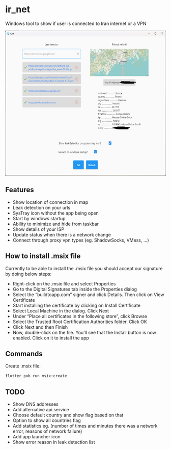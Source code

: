 # ir_net

Windows tool to show if user is connected to Iran internet or a VPN

<img src="screenshot.png" width="626" height="455">

## Features
- Show location of connection in map
- Leak detection on your urls
- SysTray icon without the app being open
- Start by windows startup
- Ability to minimize and hide from taskbar
- Show details of your ISP
- Update status when there is a network change
- Connect through proxy vpn types (eg. ShadowSocks, VMess, ...)

## How to install .msix file
Currently to be able to install the .msix file you should accept our signature by doing below steps:

- Right-click on the .msix file and select Properties
- Go to the Digital Signatures tab inside the Properties dialog
- Select the “buildtoapp.com” signer and click Details. Then click on View Certificate
- Start installing the certificate by clicking on Install Certificate
- Select Local Machine in the dialog. Click Next
- Under “Place all certificates in the following store”, click Browse
- Select the Trusted Root Certification Authorities folder. Click OK
- Click Next and then Finish
- Now, double-click on the file. You’ll see that the Install button is now enabled. Click on it to install the app

## Commands
Create .msix file:
```bat
flutter pub run msix:create
```

## TODO
- Show DNS addresses
- Add alternative api service
- Choose default country and show flag based on that
- Option to show all countries flag
- Add statistics eg. (number of times and minutes there was a network error, reasons of network failure)
- Add app launcher icon
- Show error reason in leak detection list